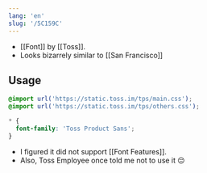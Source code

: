 ```yaml
---
lang: 'en'
slug: '/5C159C'
---
```


- [[Font]] by [[Toss]].
- Looks bizarrely similar to [[San Francisco]]

## Usage

```css
@import url('https://static.toss.im/tps/main.css');
@import url('https://static.toss.im/tps/others.css');

* {
  font-family: 'Toss Product Sans';
}
```

- I figured it did not support [[Font Features]].
- Also, Toss Employee once told me not to use it 😔
